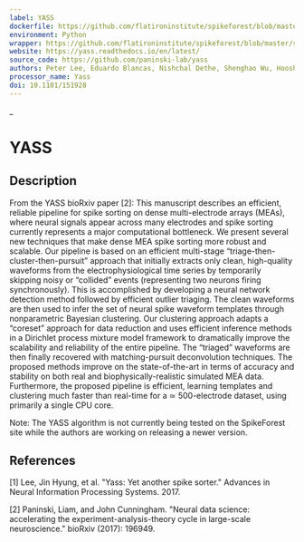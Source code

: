 ```yaml
---
label: YASS
dockerfile: https://github.com/flatironinstitute/spikeforest/blob/master/spikeforest/spikesorters/yass/container/Dockerfile
environment: Python
wrapper: https://github.com/flatironinstitute/spikeforest/blob/master/spikeforest/spikesorters/yass/yass.py
website: https://yass.readthedocs.io/en/latest/
source_code: https://github.com/paninski-lab/yass
authors: Peter Lee, Eduardo Blancas, Nishchal Dethe, Shenghao Wu, Hooshmand Shokri, Calvin Tong, Catalin Mitelut, Liam Paninski
processor_name: Yass
doi: 10.1101/151928
---
```

_
# YASS

## Description

From the YASS bioRxiv paper [2]: This manuscript describes an efficient, reliable pipeline for spike sorting on dense multi-electrode arrays (MEAs), where neural signals appear across many electrodes and spike sorting currently represents a major computational bottleneck. We present several new techniques that make dense MEA spike sorting more robust and scalable. Our pipeline is based on an efficient multi-stage “triage-then-cluster-then-pursuit” approach that initially extracts only clean, high-quality waveforms from the electrophysiological time series by temporarily skipping noisy or “collided” events (representing two neurons firing synchronously). This is accomplished by developing a neural network detection method followed by efficient outlier triaging. The clean waveforms are then used to infer the set of neural spike waveform templates through nonparametric Bayesian clustering. Our clustering approach adapts a “coreset” approach for data reduction and uses efficient inference methods in a Dirichlet process mixture model framework to dramatically improve the scalability and reliability of the entire pipeline. The “triaged” waveforms are then finally recovered with matching-pursuit deconvolution techniques. The proposed methods improve on the state-of-the-art in terms of accuracy and stability on both real and biophysically-realistic simulated MEA data. Furthermore, the proposed pipeline is efficient, learning templates and clustering much faster than real-time for a ≃ 500-electrode dataset, using primarily a single CPU core.

Note: The YASS algorithm is not currently being tested on the SpikeForest site while the authors are working on releasing a newer version.

## References

[1] Lee, Jin Hyung, et al. "Yass: Yet another spike sorter." Advances in Neural Information Processing Systems. 2017.

[2] Paninski, Liam, and John Cunningham. "Neural data science: accelerating the experiment-analysis-theory cycle in large-scale neuroscience." bioRxiv (2017): 196949.
